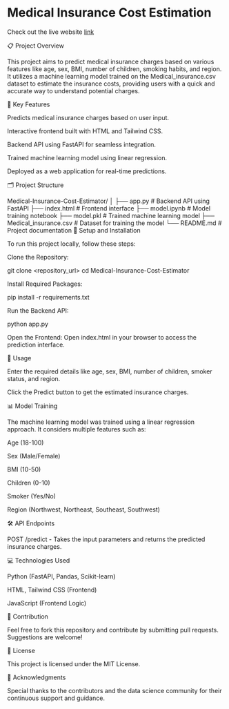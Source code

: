 # Medical Insurance Cost Estimation


Check out the live website [link](https://ribhu01.github.io/Medical_expense_predictor/)


📋 Project Overview

This project aims to predict medical insurance charges based on various features like age, sex, BMI, number of children, smoking habits, and region. It utilizes a machine learning model trained on the Medical_insurance.csv dataset to estimate the insurance costs, providing users with a quick and accurate way to understand potential charges.

🎯 Key Features

Predicts medical insurance charges based on user input.

Interactive frontend built with HTML and Tailwind CSS.

Backend API using FastAPI for seamless integration.

Trained machine learning model using linear regression.

Deployed as a web application for real-time predictions.

🗂️ Project Structure

Medical-Insurance-Cost-Estimator/
│
├── app.py               # Backend API using FastAPI
├── index.html           # Frontend interface
├── model.ipynb          # Model training notebook
├── model.pkl            # Trained machine learning model
├── Medical_insurance.csv # Dataset for training the model
└── README.md            # Project documentation
🚀 Setup and Installation

To run this project locally, follow these steps:

Clone the Repository:

git clone <repository_url>
cd Medical-Insurance-Cost-Estimator

Install Required Packages:

pip install -r requirements.txt

Run the Backend API:

python app.py

Open the Frontend:
Open index.html in your browser to access the prediction interface.

📝 Usage

Enter the required details like age, sex, BMI, number of children, smoker status, and region.

Click the Predict button to get the estimated insurance charges.

📊 Model Training

The machine learning model was trained using a linear regression approach. It considers multiple features such as:

Age (18-100)

Sex (Male/Female)

BMI (10-50)

Children (0-10)

Smoker (Yes/No)

Region (Northwest, Northeast, Southeast, Southwest)

🛠️ API Endpoints

POST /predict - Takes the input parameters and returns the predicted insurance charges.

💻 Technologies Used

Python (FastAPI, Pandas, Scikit-learn)

HTML, Tailwind CSS (Frontend)

JavaScript (Frontend Logic)

🤝 Contribution

Feel free to fork this repository and contribute by submitting pull requests. Suggestions are welcome!

📄 License

This project is licensed under the MIT License.

🙏 Acknowledgments

Special thanks to the contributors and the data science community for their continuous support and guidance.
